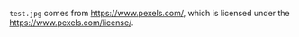 `test.jpg` comes from https://www.pexels.com/, which is licensed under the https://www.pexels.com/license/.